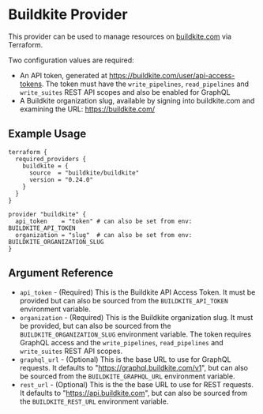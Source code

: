# Buildkite Provider

This provider can be used to manage resources on [buildkite.com](https://buildkite.com) via Terraform.

Two configuration values are required:

-   An API token, generated at https://buildkite.com/user/api-access-tokens. The
    token must have the `write_pipelines`, `read_pipelines` and `write_suites` REST API scopes and also be enabled for GraphQL
-   A Buildkite organization slug, available by signing into buildkite.com and
    examining the URL: https://buildkite.com/<org-slug>

## Example Usage

```hcl
terraform {
  required_providers {
    buildkite = {
      source  = "buildkite/buildkite"
      version = "0.24.0"
    }
  }
}

provider "buildkite" {
  api_token    = "token" # can also be set from env: BUILDKITE_API_TOKEN
  organization = "slug"  # can also be set from env: BUILDKITE_ORGANIZATION_SLUG
}
```

## Argument Reference

-   `api_token` - (Required) This is the Buildkite API Access Token. It must be provided but can also be sourced from the `BUILDKITE_API_TOKEN` environment variable.
-   `organization` - (Required) This is the Buildkite organization slug. It must be provided, but can also be sourced from the `BUILDKITE_ORGANIZATION_SLUG` environment variable. The token requires GraphQL access and the `write_pipelines`, `read_pipelines` and `write_suites` REST API scopes.
-   `graphql_url` - (Optional) This is the base URL to use for GraphQL requests. It defaults to "https://graphql.buildkite.com/v1", but can also be sourced from the `BUILDKITE_GRAPHQL_URL` environment variable.
-   `rest_url` - (Optional) This is the the base URL to use for REST requests. It defaults to "https://api.buildkite.com", but can also be sourced from the `BUILDKITE_REST_URL` environment variable.
